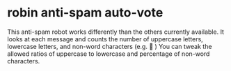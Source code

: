 # robin anti-spam auto-vote

This anti-spam robot works differently than the others currently available. It looks at each message and counts the number of uppercase letters, lowercase letters, and non-word characters (e.g. :poop: )
You can tweak the allowed ratios of uppercase to lowercase and percentage of non-word characters.


